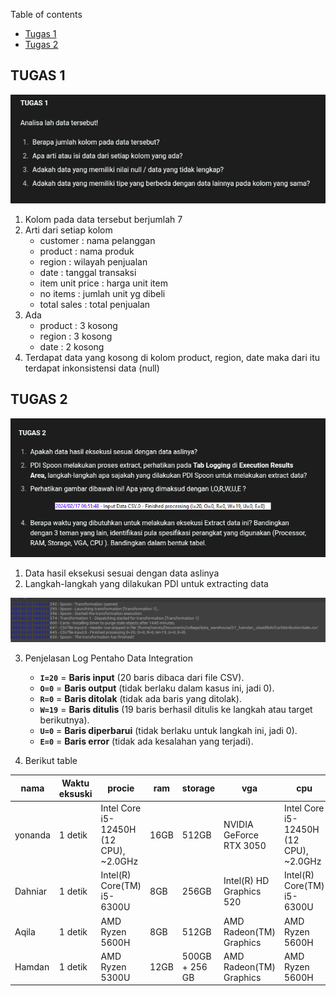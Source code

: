 Table of contents
- [Tugas 1](<tugas#TUGAS 1>)
- [Tugas 2](<tugas#TUGAS 2>)

## TUGAS 1
![tugas-1](./images/tugas1.png)

1. Kolom pada data tersebut berjumlah 7
2. Arti dari setiap kolom
    - customer : nama pelanggan
    - product : nama produk
    - region : wilayah penjualan
    - date : tanggal transaksi
    - item unit price : harga unit item
    - no items : jumlah unit yg dibeli
    - total sales : total penjualan
3. Ada
    - product : 3 kosong
    - region : 3 kosong
    - date : 2 kosong
4. Terdapat data yang kosong di kolom product, region, date maka dari itu terdapat inkonsistensi data (null)


## TUGAS 2
![tugas-2](./images/tugas2.png)

1. Data hasil eksekusi sesuai dengan data aslinya
2. Langkah-langkah yang dilakukan PDI untuk extracting data

![pdi-extracting-steps](./images/pdi-extracting-data-steps.png)

3. Penjelasan Log Pentaho Data Integration

    - **`I=20`** = **Baris input** (20 baris dibaca dari file CSV).
    - **`O=0`** = **Baris output** (tidak berlaku dalam kasus ini, jadi 0).
    - **`R=0`** = **Baris ditolak** (tidak ada baris yang ditolak).
    - **`W=19`** = **Baris ditulis** (19 baris berhasil ditulis ke langkah atau target berikutnya).
    - **`U=0`** = **Baris diperbarui** (tidak berlaku untuk langkah ini, jadi 0).
    - **`E=0`** = **Baris error** (tidak ada kesalahan yang terjadi).

4. Berikut table

| nama    | Waktu eksuski | procie                                 | ram  | storage        | vga                      | cpu                                    |
|---------|---------------|----------------------------------------|------|----------------|--------------------------|----------------------------------------|
| yonanda | 1 detik       | Intel Core i5-12450H (12 CPU), ~2.0GHz | 16GB | 512GB          | NVIDIA GeForce RTX 3050  | Intel Core i5-12450H (12 CPU), ~2.0GHz |
| Dahniar | 1 detik       | Intel(R) Core(TM) i5-6300U             | 8GB  | 256GB          | Intel(R) HD Graphics 520 | Intel(R) Core(TM) i5-6300U             |
| Aqila   | 1 detik       | AMD Ryzen 5600H                        | 8GB  | 512GB          | AMD Radeon(TM) Graphics  | AMD Ryzen 5600H                        |
| Hamdan  | 1 detik       | AMD Ryzen 5300U                        | 12GB | 500GB + 256 GB | AMD Radeon(TM) Graphics  | AMD Ryzen 5600H                        |
